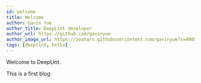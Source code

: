```yaml
---
id: welcome
title: Welcome
author: Gavin Yue
author_title: DeepLint developer
author_url: https://github.com/gavinyue
author_image_url: https://avatars.githubusercontent.com/gavinyue?s=400&v=4
tags: [deeplint, hello]
---
```


Welcome to DeepLint. 

This is a first blog. 
